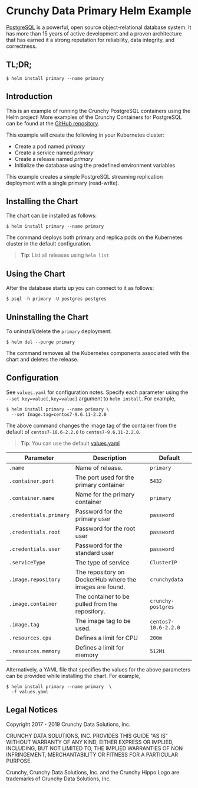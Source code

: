Crunchy Data Primary Helm Example
=======

[PostgreSQL](https://postgresql.org) is a powerful, open source object-relational database system. It has more than 15 years of active development and a proven architecture that has earned it a strong reputation for reliability, data integrity, and correctness.


TL;DR;
------

```console
$ helm install primary --name primary
```

Introduction
------------

This is an example of running the Crunchy PostgreSQL containers using the Helm project! More examples of the Crunchy Containers for PostgreSQL can be found at the [GitHub repository](https://github.com/CrunchyData/crunchy-containers).

This example will create the following in your Kubernetes cluster:

 * Create a pod named *primary*
 * Create a service named *primary*
 * Create a release named *primary*
 * Initialize the database using the predefined environment variables

This example creates a simple PostgreSQL streaming replication deployment with a single primary (read-write).

Installing the Chart
--------------------

The chart can be installed as follows:

```console
$ helm install primary --name primary
```

The command deploys both primary and replica pods on the Kubernetes cluster in the default configuration.

> **Tip**: List all releases using `helm list`

Using the Chart
----------------------

After the database starts up you can connect to it as follows:

```console
$ psql -h primary -U postgres postgres
```

Uninstalling the Chart
----------------------

To uninstall/delete the `primary` deployment:

```console
$ helm del --purge primary
```

The command removes all the Kubernetes components associated with the chart and deletes the release.

Configuration
-------------

See `values.yaml` for configuration notes. Specify each parameter using the `--set key=value[,key=value]` argument to `helm install`. For example,

```console
$ helm install primary --name primary \
  --set Image.tag=centos7-9.6.11-2.2.0
```

The above command changes the image tag of the container from the default of `centos7-10.6-2.2.0` to `centos7-9.6.11-2.2.0`.

> **Tip**: You can use the default [values.yaml](values.yaml)

| Parameter                  | Description                        | Default                                                    |
| -----------------------    | ---------------------------------- | ---------------------------------------------------------- |
| `.name`                 | Name of release.                 | `primary`                                        |
| `.container.port`        | The port used for the primary container      | `5432`                                                      |
| `.container.name`        | Name for the primary container      | `primary`                                                      |
| `.credentials.primary`                | Password for the primary user    | `password`                                                      |
| `.credentials.root`            | Password for the root user        | `password`                                                      |
| `.credentials.user`            | Password for the standard user   | `password`                                                      |
| `.serviceType`      | The type of service      | `ClusterIP`               
| `.image.repository` | The repository on DockerHub where the images are found.    | `crunchydata`                                           |
| `.image.container` | The container to be pulled from the repository.    | `crunchy-postgres`                                                    |
| `.image.tag` | The image tag to be used.    | `centos7-10.6-2.2.0`                                                    |
| `.resources.cpu` | Defines a limit for CPU    | `200m`                                                    |
| `.resources.memory` | Defines a limit for memory    | `512Mi`                                                    |

Alternatively, a YAML file that specifies the values for the above parameters can be provided while installing the chart. For example,

```console
$ helm install primary --name primary  \
  -f values.yaml
```

Legal Notices
-------------

Copyright 2017 - 2019 Crunchy Data Solutions, Inc.

CRUNCHY DATA SOLUTIONS, INC. PROVIDES THIS GUIDE "AS IS" WITHOUT WARRANTY OF ANY KIND, EITHER EXPRESS OR IMPLIED, INCLUDING, BUT NOT LIMITED TO, THE IMPLIED WARRANTIES OF NON INFRINGEMENT, MERCHANTABILITY OR FITNESS FOR A PARTICULAR PURPOSE.

Crunchy, Crunchy Data Solutions, Inc. and the Crunchy Hippo Logo are trademarks of Crunchy Data Solutions, Inc.
